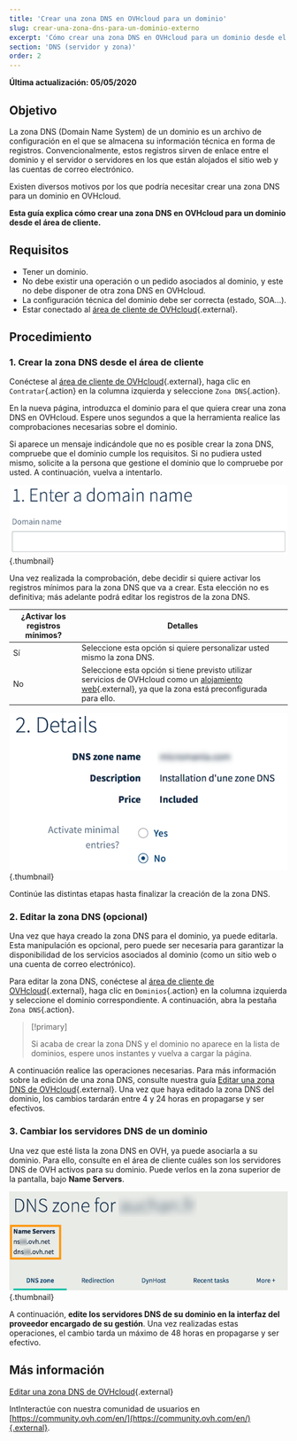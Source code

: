 ```yaml
---
title: 'Crear una zona DNS en OVHcloud para un dominio'
slug: crear-una-zona-dns-para-un-dominio-externo
excerpt: 'Cómo crear una zona DNS en OVHcloud para un dominio desde el área de cliente'
section: 'DNS (servidor y zona)'
order: 2
---
```


**Última actualización: 05/05/2020**

## Objetivo

La zona DNS (Domain Name System) de un dominio es un archivo de configuración en el que se almacena su información técnica en forma de registros. Convencionalmente, estos registros sirven de enlace entre el dominio y el servidor o servidores en los que están alojados el sitio web y las cuentas de correo electrónico.

Existen diversos motivos por los que podría necesitar crear una zona DNS para un dominio en OVHcloud.

**Esta guía explica cómo crear una zona DNS en OVHcloud para un dominio desde el área de cliente.**

## Requisitos

- Tener un dominio.
- No debe existir una operación o un pedido asociados al dominio, y este no debe disponer de otra zona DNS en OVHcloud.
- La configuración técnica del dominio debe ser correcta (estado, SOA...).
- Estar conectado al [área de cliente de OVHcloud](https://www.ovh.com/auth/?action=gotomanager){.external}.

## Procedimiento

### 1. Crear la zona DNS desde el área de cliente

Conéctese al [área de cliente de OVHcloud](https://www.ovh.com/auth/?action=gotomanager){.external}, haga clic en `Contratar`{.action} en la columna izquierda y seleccione `Zona DNS`{.action}.

En la nueva página, introduzca el dominio para el que quiera crear una zona DNS en OVHcloud. Espere unos segundos a que la herramienta realice las comprobaciones necesarias sobre el dominio.

Si aparece un mensaje indicándole que no es posible crear la zona DNS, compruebe que el dominio cumple los requisitos. Si no pudiera usted mismo, solicite a la persona que gestione el dominio que lo compruebe por usted. A continuación, vuelva a intentarlo.

![Creación de la zona DNS](images/dns-zone-create-step1.png){.thumbnail}

Una vez realizada la comprobación, debe decidir si quiere activar los registros mínimos para la zona DNS que va a crear. Esta elección no es definitiva; más adelante podrá editar los registros de la zona DNS.

|¿Activar los registros mínimos?|Detalles|
|---|---|
|Sí|Seleccione esta opción si quiere personalizar usted mismo la zona DNS.|
|No|Seleccione esta opción si tiene previsto utilizar servicios de OVHcloud como un [alojamiento web](https://www.ovh.com/world/es/hosting/){.external}, ya que la zona está preconfigurada para ello.|

![Creación de la zona DNS](images/dns-zone-create-step2.png){.thumbnail}

Continúe las distintas etapas hasta finalizar la creación de la zona DNS.

### 2. Editar la zona DNS (opcional)

Una vez que haya creado la zona DNS para el dominio, ya puede editarla. Esta manipulación es opcional, pero puede ser necesaria para garantizar la disponibilidad de los servicios asociados al dominio (como un sitio web o una cuenta de correo electrónico).

Para editar la zona DNS, conéctese al [área de cliente de OVHcloud](https://www.ovh.com/auth/?action=gotomanager){.external}, haga clic en `Dominios`{.action} en la columna izquierda y seleccione el dominio correspondiente. A continuación, abra la pestaña `Zona DNS`{.action}.

> [!primary]
>
> Si acaba de crear la zona DNS y el dominio no aparece en la lista de dominios, espere unos instantes y vuelva a cargar la página.
>

A continuación realice las operaciones necesarias. Para más información sobre la edición de una zona DNS, consulte nuestra guía  [Editar una zona DNS de OVHcloud](https://docs.ovh.com/us/es/domains/web_hosting_como_editar_mi_zona_dns/){.external}. Una vez que haya editado la zona DNS del dominio, los cambios tardarán entre 4 y 24 horas en propagarse y ser efectivos.

### 3. Cambiar los servidores DNS de un dominio

Una vez que esté lista la zona DNS en OVH, ya puede asociarla a su dominio. Para ello, consulte en el área de cliente cuáles son los servidores DNS de OVH activos para su dominio. Puede verlos en la zona superior de la pantalla, bajo **Name Servers**.

![Creación de la zona DNS](images/dns-zone-create-step3.png){.thumbnail}

A continuación, **edite los servidores DNS de su dominio en la interfaz del proveedor encargado de su gestión**. Una vez realizadas estas operaciones, el cambio tarda un máximo de 48 horas en propagarse y ser efectivo.

## Más información

[Editar una zona DNS de OVHcloud](https://docs.ovh.com/us/es/domains/web_hosting_como_editar_mi_zona_dns/){.external}

IntInteractúe con nuestra comunidad de usuarios en [https://community.ovh.com/en/](https://community.ovh.com/en/){.external}.
